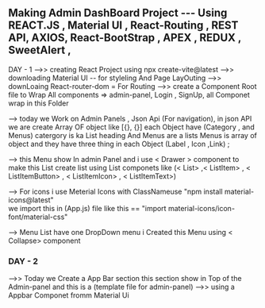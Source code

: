 ##  Making Admin DashBoard Project ---  Using REACT.JS , Material UI , React-Routing , REST API,  AXIOS,  React-BootStrap , APEX , REDUX , SweetAlert ,


DAY -  1 
 -->>  creating React Project using npx create-vite@latest
 -->>  downloading Material UI  -- for styleling And Page LayOuting 
 -->> downLoaing React-router-dom   =  For Routing 
 -->>  create a Component Root file to Wrap All components => 
       admin-panel,
       Login ,
       SignUp,
       all Componet wrap in this Folder  

-->   today we Work on Admin Panels  , 
      Json Api (For navigation),
      in json  API  we are create Array OF object like [{}, {}]
      each Object have (Category , and Menus) catergory is ka List heading And Menus are a lists 
      Menus is array of object and they have three thing in each Object (Label , Icon ,Link) ;

-->   this Menu show In admin Panel and i use < Drawer >   component to make this List 
      create list using List componets like 
     (< List>  ,< ListItem> , < ListItemButton> , < ListItemIcon> , < ListItemText>)    

-->  For icons i use Meterial Icons with ClassNameuse
     "npm install material-icons@latest"  
    we import this in (App.js) file like this == "import material-icons/icon-font/material-css"
    

-->  Menu List have one DropDown menu i Created this Menu using < Collapse> component 



### DAY -   2

-->> Today we Create a App Bar section this section show in Top of the Admin-panel and this is a 
     (template file for admin-panel)
-->> using a Appbar Componet fromm Material Ui
